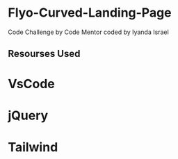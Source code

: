 # Flyo-Curved-Landing-Page

Code Challenge by Code Mentor coded by Iyanda Israel

## Resourses Used
# VsCode
# jQuery
# Tailwind

